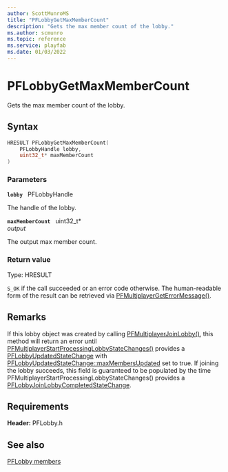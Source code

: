 ```yaml
---
author: ScottMunroMS
title: "PFLobbyGetMaxMemberCount"
description: "Gets the max member count of the lobby."
ms.author: scmunro
ms.topic: reference
ms.service: playfab
ms.date: 01/03/2022
---
```


# PFLobbyGetMaxMemberCount  

Gets the max member count of the lobby.  

## Syntax  
  
```cpp
HRESULT PFLobbyGetMaxMemberCount(  
    PFLobbyHandle lobby,  
    uint32_t* maxMemberCount  
)  
```  
  
### Parameters  
  
**`lobby`** &nbsp; PFLobbyHandle  
  
The handle of the lobby.  
  
**`maxMemberCount`** &nbsp; uint32_t*  
*output*  
  
The output max member count.  
  
  
### Return value
Type: HRESULT
  
```S_OK``` if the call succeeded or an error code otherwise. The human-readable form of the result can be retrieved via [PFMultiplayerGetErrorMessage()](../../pfmultiplayer/functions/pfmultiplayergeterrormessage.md).
  
## Remarks  
  
If this lobby object was created by calling [PFMultiplayerJoinLobby()](pfmultiplayerjoinlobby.md), this method will return an error until [PFMultiplayerStartProcessingLobbyStateChanges()](pfmultiplayerstartprocessinglobbystatechanges.md) provides a [PFLobbyUpdatedStateChange](../structs/pflobbyupdatedstatechange.md) with [PFLobbyUpdatedStateChange::maxMembersUpdated](../structs/pflobbyupdatedstatechange.md) set to true. If joining the lobby succeeds, this field is guaranteed to be populated by the time PFMultiplayerStartProcessingLobbyStateChanges() provides a [PFLobbyJoinLobbyCompletedStateChange](../structs/pflobbyjoinlobbycompletedstatechange.md).
  
## Requirements  
  
**Header:** PFLobby.h
  
## See also  
[PFLobby members](../pflobby_members.md)  

  
  
